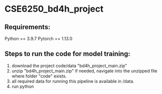 # CSE6250_bd4h_project
## Requirements:
Python == 3.9.7
Pytorch == 1.13.0

## Steps to run the code for model training:
1. download the project code/data "bd4h_project_main.zip"
2. unzip "bd4h_project_main.zip" if needed, navigate into the unzipped file where folder "code" exists.
3. all required data for running this pipeline is available in /data. 
4. run python 
